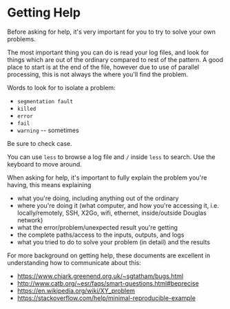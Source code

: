 # Getting Help

Before asking for help, it's very important for you to try to solve your own problems.

The most important thing you can do is read your log files, and look for things which are out
of the ordinary compared to rest of the pattern. A good place to start is at the end of the file,
however due to use of parallel processing, this is not always the where you'll find the problem.

Words to look for to isolate a problem:
- `segmentation fault`
- `killed`
- `error`
- `fail`
- `warning` -- sometimes

Be sure to check case.

You can use `less` to browse a log file and `/` inside `less` to search. Use the keyboard to move around.

When asking for help, it's important to fully explain the problem you're having, this means explaining
- what you're doing, including anything out of the ordinary
- where you're doing it (what computer, and how you're accessing it, i.e. locally/remotely, SSH, X2Go, wifi, ethernet, inside/outside Douglas network)
- what the error/problem/unexpected result you're getting
- the complete paths/access to the inputs, outputs, and logs
- what you tried to do to solve your problem (in detail) and the results

For more background on getting help, these documents are excellent in understanding how to communicate about this:
- https://www.chiark.greenend.org.uk/~sgtatham/bugs.html
- http://www.catb.org/~esr/faqs/smart-questions.html#beprecise
- https://en.wikipedia.org/wiki/XY_problem
- https://stackoverflow.com/help/minimal-reproducible-example
